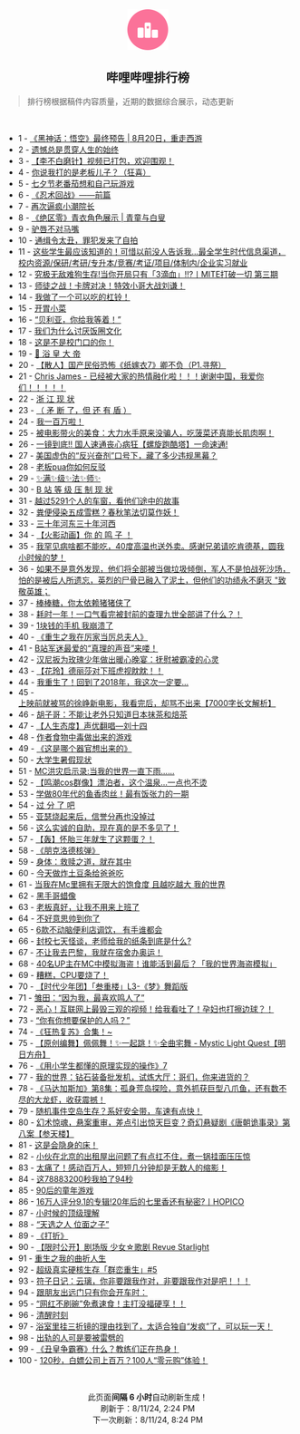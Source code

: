 <div align="center">
    <img src="./assets/icon_rank.png" alt="logo" />
    <h2>哔哩哔哩排行榜</h>
</div>

> 排行榜根据稿件内容质量，近期的数据综合展示，动态更新

<br />

<ul><li><span>1 - <a href=https://www.bilibili.com/BV1oH4y1c7Kk>《黑神话：悟空》最终预告 | 8月20日，重走西游</a></span></li><li><span>2 - <a href=https://www.bilibili.com/BV1DW421X7Wx>遗憾总是贯穿人生的始终</a></span></li><li><span>3 - <a href=https://www.bilibili.com/BV1SE421w7Di>【李不白磨针】视频已打包，欢迎围观！</a></span></li><li><span>4 - <a href=https://www.bilibili.com/BV1ub421J7vH>你说我打的是老板儿子？（狂喜）</a></span></li><li><span>5 - <a href=https://www.bilibili.com/BV1dE4m1R7LG>七夕节老番茄想和自己玩游戏</a></span></li><li><span>6 - <a href=https://www.bilibili.com/BV1VE4m1d76e>《忍术回战》——前篇</a></span></li><li><span>7 - <a href=https://www.bilibili.com/BV1yE4m1R7NY>再次逼疯小潮院长</a></span></li><li><span>8 - <a href=https://www.bilibili.com/BV1BH4y1c7xo>《绝区零》青衣角色展示 | 青童与白叟</a></span></li><li><span>9 - <a href=https://www.bilibili.com/BV1xi421a7QA>驴唇不对马嘴</a></span></li><li><span>10 - <a href=https://www.bilibili.com/BV1h1421t7A5>通缉令太丑，罪犯发来了自拍</a></span></li><li><span>11 - <a href=https://www.bilibili.com/BV1PS421d7Ha>这些学生最应该知道的！可惜以前没人告诉我…最全学生时代信息渠道，校内资源/保研/考研/专升本/竞赛/考证/项目/体制内/企业实习就业</a></span></li><li><span>12 - <a href=https://www.bilibili.com/BV1Mm42137j3>究极无敌难狗生存!当你开局只有「3滴血」!!?丨MITE打破一切 第三期</a></span></li><li><span>13 - <a href=https://www.bilibili.com/BV17T42167sa>师徒之战！卡牌对决！特效小哥大战刘谦！</a></span></li><li><span>14 - <a href=https://www.bilibili.com/BV1eS411w78S>我做了一个可以吃的杠铃！</a></span></li><li><span>15 - <a href=https://www.bilibili.com/BV1rf421q7JE>开胃小菜</a></span></li><li><span>16 - <a href=https://www.bilibili.com/BV1WS42197sQ>“贝利亚，你给我等着！”</a></span></li><li><span>17 - <a href=https://www.bilibili.com/BV1tH4y1c7Q6>我们为什么讨厌饭圈文化</a></span></li><li><span>18 - <a href=https://www.bilibili.com/BV1hi421a7hk>这是不是校门口的你！</a></span></li><li><span>19 - <a href=https://www.bilibili.com/BV1Wb421J7hA>🫅 浴 皇 大 帝</a></span></li><li><span>20 - <a href=https://www.bilibili.com/BV1xS42197Fv>【散人】国产民俗恐怖《纸嫁衣7》卿不负（P1.寻祭）</a></span></li><li><span>21 - <a href=https://www.bilibili.com/BV1JS42197vz>Chris James - 已经被大家的热情融化啦！！！谢谢中国，我爱你们！！！！！</a></span></li><li><span>22 - <a href=https://www.bilibili.com/BV1nE421w78A>浙 江 现 状</a></span></li><li><span>23 - <a href=https://www.bilibili.com/BV1ff421q7V4>（ 矛 断 了，但 还 有 盾 ）</a></span></li><li><span>24 - <a href=https://www.bilibili.com/BV1rb421J7NJ>我一百万啦！</a></span></li><li><span>25 - <a href=https://www.bilibili.com/BV1Aw4m1k7EQ>被电影带火的美食：大力水手原来没骗人，吃菠菜还真能长肌肉啊！</a></span></li><li><span>26 - <a href=https://www.bilibili.com/BV1gE421A7TL>一镜到底!! 国人速通丧心病狂【螺旋跑酷塔】一命速通!</a></span></li><li><span>27 - <a href=https://www.bilibili.com/BV1SU411U7rv>美国虚伪的“反兴奋剂”口号下，藏了多少违规黑幕？</a></span></li><li><span>28 - <a href=https://www.bilibili.com/BV11f421q7X1>老板pua你如何反驳</a></span></li><li><span>29 - <a href=https://www.bilibili.com/BV11y411i7zD>✨满✨级✨法✨师✨</a></span></li><li><span>30 - <a href=https://www.bilibili.com/BV1eZ421N7Tx>B 站 等 级 压 制 现 状</a></span></li><li><span>31 - <a href=https://www.bilibili.com/BV1SE421w7B3>越过5291个人的车窗，看他们途中的故事</a></span></li><li><span>32 - <a href=https://www.bilibili.com/BV1gr421M73D>粪便侵染五成雪糕？春秋笔法切莫作妖！</a></span></li><li><span>33 - <a href=https://www.bilibili.com/BV16U411U71e>三十年河东三十年河西</a></span></li><li><span>34 - <a href=https://www.bilibili.com/BV1SE421w7Hq>【火影动画】你 的 鸣 子 ！</a></span></li><li><span>35 - <a href=https://www.bilibili.com/BV1Ji421a75s>我罕见病啥都不能吃，40度高温也送外卖。感谢兄弟请吃肯德基，圆我小时候的梦！</a></span></li><li><span>36 - <a href=https://www.bilibili.com/BV1KE4m1d7af>如果不是意外发现，他们将全部被当做垃圾倾倒，军人不是怕战死沙场，怕的是被后人所遗忘，英烈的尸骨已融入了泥土，但他们的功绩永不磨灭 "致敬英雄；</a></span></li><li><span>37 - <a href=https://www.bilibili.com/BV1XW42197eG>棒棒糖，你太依赖猪猪侠了</a></span></li><li><span>38 - <a href=https://www.bilibili.com/BV1fW421X7gD>耗时一年！一口气看完被封前的查理九世全部讲了什么？！</a></span></li><li><span>39 - <a href=https://www.bilibili.com/BV1W142187P1>1块钱的手机 我崩溃了</a></span></li><li><span>40 - <a href=https://www.bilibili.com/BV18r421M7SC>《重生之我在厉家当厉总夫人》</a></span></li><li><span>41 - <a href=https://www.bilibili.com/BV14HaQeaErh>B站军迷最爱的“真理的声音”来喽！</a></span></li><li><span>42 - <a href=https://www.bilibili.com/BV1nr421K7Z7>汉尼扳为玫瑰少年做出暖心晚宴：抚慰被霸凌的心灵</a></span></li><li><span>43 - <a href=https://www.bilibili.com/BV1qZ421N7UV>【花玲】德丽莎对下班虎视眈眈！！</a></span></li><li><span>44 - <a href=https://www.bilibili.com/BV1U4421Z793>我重生了！回到了2018年，我这次一定要...</a></span></li><li><span>45 - <a href=https://www.bilibili.com/BV1Ew4m1k7v4>上映前就被骂的徐峥新电影，我看完后，却骂不出来【7000字长文解析】</a></span></li><li><span>46 - <a href=https://www.bilibili.com/BV1TT421r7Ue>胡子哥：不能让老外只知道日本抹茶和焙茶</a></span></li><li><span>47 - <a href=https://www.bilibili.com/BV1Ji421a7ex>【人生态度】声优翻唱—刘十四</a></span></li><li><span>48 - <a href=https://www.bilibili.com/BV1vx4y147wU>作者食物中毒做出来的游戏</a></span></li><li><span>49 - <a href=https://www.bilibili.com/BV1vi421h7hh>《这是哪个器官想出来的》</a></span></li><li><span>50 - <a href=https://www.bilibili.com/BV1Ui421h74J>大学生暑假现状</a></span></li><li><span>51 - <a href=https://www.bilibili.com/BV1eS42197kL>MC洪灾启示录:当我的世界一直下雨......</a></span></li><li><span>52 - <a href=https://www.bilibili.com/BV1ur421M7b3>【鸣潮cos群像】漂泊者，这个温泉…一点也不烫</a></span></li><li><span>53 - <a href=https://www.bilibili.com/BV1Xf421q7pX>学做80年代的鱼香肉丝！最有饭张力的一期</a></span></li><li><span>54 - <a href=https://www.bilibili.com/BV114421Z7U9>过 分 了 吧</a></span></li><li><span>55 - <a href=https://www.bilibili.com/BV13U411S7gG>亚瑟烧起来后，信誉分再也没掉过</a></span></li><li><span>56 - <a href=https://www.bilibili.com/BV1Y4421Z7fi>这么实诚的自助，现在真的是不多见了！</a></span></li><li><span>57 - <a href=https://www.bilibili.com/BV16w4m1k7Lr>【轰】怀胎三年就生了这颗蛋？！</a></span></li><li><span>58 - <a href=https://www.bilibili.com/BV1aM4m1y7tf>《朋克洛德核弹》</a></span></li><li><span>59 - <a href=https://www.bilibili.com/BV18z421i7h4>身体：救赎之道，就在其中</a></span></li><li><span>60 - <a href=https://www.bilibili.com/BV196YheQEJm>今天做炸土豆条给爸爸吃</a></span></li><li><span>61 - <a href=https://www.bilibili.com/BV19w4m1r7Xz>当我在Mc里拥有无限大的饱食度 且越吃越大 我的世界</a></span></li><li><span>62 - <a href=https://www.bilibili.com/BV18z421i77Q>黑手哥蜡像</a></span></li><li><span>63 - <a href=https://www.bilibili.com/BV1Jf421B7b9>老板真好，让我不用来上班了</a></span></li><li><span>64 - <a href=https://www.bilibili.com/BV1tn4y1f7rF>不好意思帅到你了</a></span></li><li><span>65 - <a href=https://www.bilibili.com/BV1FZ421M7VY>6款不动脑便利店调饮， 有手谁都会</a></span></li><li><span>66 - <a href=https://www.bilibili.com/BV1Ri421h7t6>封校七天怪谈，老师给我的纸条到底是什么?</a></span></li><li><span>67 - <a href=https://www.bilibili.com/BV1HE4m1d7K9>不让我去巴黎，我就在宿舍办奥运！</a></span></li><li><span>68 - <a href=https://www.bilibili.com/BV1H4421S7x9>40名UP主在MC中模拟海盗！谁能活到最后？「我的世界海盗模拟」</a></span></li><li><span>69 - <a href=https://www.bilibili.com/BV1Xw4m1r717>糟糕，CPU要烧了！</a></span></li><li><span>70 - <a href=https://www.bilibili.com/BV1qS411w7NY>【时代少年团】「叁重楼」L3-《梦》舞蹈版</a></span></li><li><span>71 - <a href=https://www.bilibili.com/BV18Z421N7k2>雏田：“因为我，最喜欢鸣人了”</a></span></li><li><span>72 - <a href=https://www.bilibili.com/BV14M4m1y7GD>恶心！互联网上最毁三观的视频！给我看吐了！孕妇也打擦边球？！</a></span></li><li><span>73 - <a href=https://www.bilibili.com/BV18M4m1174U>“你有你想要保护的人吗？”</a></span></li><li><span>74 - <a href=https://www.bilibili.com/BV1Yr421K7d2>《狂热复苏》合集！~</a></span></li><li><span>75 - <a href=https://www.bilibili.com/BV1Vx4y1s7UJ>【原创编舞】佩佩舞！✨一起跳！✨全曲宅舞 - Mystic Light Quest【明日方舟】</a></span></li><li><span>76 - <a href=https://www.bilibili.com/BV1n4421S7Yi>《用小学生都懂的原理实现的操作》7</a></span></li><li><span>77 - <a href=https://www.bilibili.com/BV1Ki421a76G>我的世界：钻石装备批发机，试炼大厅：哥们，你来进货的？</a></span></li><li><span>78 - <a href=https://www.bilibili.com/BV1ZZ421N7LM>《马达加斯加》第8集：孤身荒岛探险，意外抓获巨型八爪鱼，还有数不尽的大龙虾，收获震撼！</a></span></li><li><span>79 - <a href=https://www.bilibili.com/BV1Yi421a75C>随机事件空岛生存？系好安全带，车速有点快！</a></span></li><li><span>80 - <a href=https://www.bilibili.com/BV1bz421i7sW>幻术惊魂，悬案重审，差点引出惊天巨变？奇幻悬疑剧《唐朝诡事录》第八案【参天楼】</a></span></li><li><span>81 - <a href=https://www.bilibili.com/BV16r421K7Lb>这是会隐身的床！</a></span></li><li><span>82 - <a href=https://www.bilibili.com/BV1wf421i7pi>小伙在北京的出租屋出问题了有点扛不住，煮一锅挂面压压惊</a></span></li><li><span>83 - <a href=https://www.bilibili.com/BV1eU411U7VY>太痛了！感动百万人，短短几分钟却是无数人的缩影！</a></span></li><li><span>84 - <a href=https://www.bilibili.com/BV1tfYWe4EzC>这78883200秒我拍了94秒</a></span></li><li><span>85 - <a href=https://www.bilibili.com/BV1gy411q7qt>90后的童年游戏</a></span></li><li><span>86 - <a href=https://www.bilibili.com/BV1hw4m1k7En>16万人评分9.1的专辑!20年后的七里香还有秘密?丨HOPICO</a></span></li><li><span>87 - <a href=https://www.bilibili.com/BV1cb421J7Tt>小时候的顶级理解</a></span></li><li><span>88 - <a href=https://www.bilibili.com/BV1jb42177LQ>“天选之人 位面之子”</a></span></li><li><span>89 - <a href=https://www.bilibili.com/BV1XS421X7yB>《打折》</a></span></li><li><span>90 - <a href=https://www.bilibili.com/BV1zz421i79b>【限时公开】剧场版 少女☆歌剧 Revue Starlight</a></span></li><li><span>91 - <a href=https://www.bilibili.com/BV1GM4m117nC>重生之我的曲折人生</a></span></li><li><span>92 - <a href=https://www.bilibili.com/BV1wZ421K7sZ>超级真实硬核生存「群峦重生」#5</a></span></li><li><span>93 - <a href=https://www.bilibili.com/BV1jM4m117MR>符子日记：云璃，你非要跟我作对，非要跟我作对是吧！！！</a></span></li><li><span>94 - <a href=https://www.bilibili.com/BV19T421k7gm>跟朋友出远门只有你会开车时：</a></span></li><li><span>95 - <a href=https://www.bilibili.com/BV1yi421h7DH>“网红不刷碗”免煮速食！主打没福硬享！！</a></span></li><li><span>96 - <a href=https://www.bilibili.com/BV1A4421S7PE>清醒时刻</a></span></li><li><span>97 - <a href=https://www.bilibili.com/BV1JZ421N7vp>浴室里挂三折镜的理由找到了，太适合独自“发疯”了，可以玩一天！</a></span></li><li><span>98 - <a href=https://www.bilibili.com/BV1Lz421i7Sg>出轨的人可是要被雷劈的</a></span></li><li><span>99 - <a href=https://www.bilibili.com/BV1dm421g7PU>《丑皇争霸赛》什么？教练们正在热身！</a></span></li><li><span>100 - <a href=https://www.bilibili.com/BV12y411e74T>120秒，白嫖公司上百万？100人“零元购”体验！</a></span></li></ul>

<br />

<p align=center>此页面<b>间隔 6 小时</b>自动刷新生成！<br>刷新于：8/11/24, 2:24 PM<br>下一次刷新：8/11/24, 8:24 PM</p>